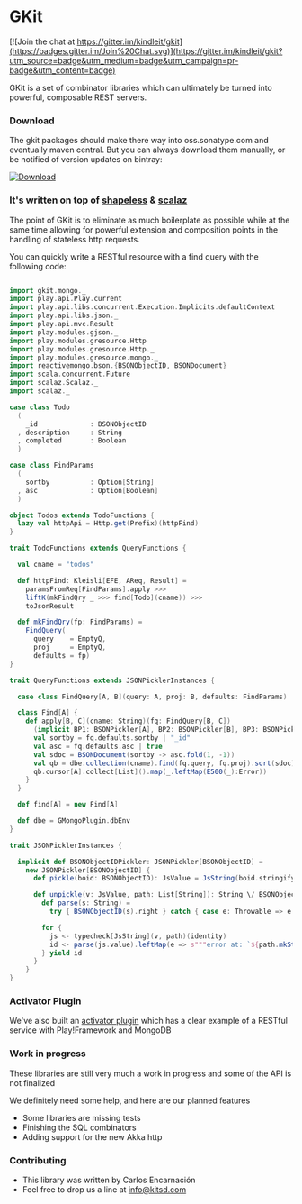 # GKit #

[![Join the chat at https://gitter.im/kindleit/gkit](https://badges.gitter.im/Join%20Chat.svg)](https://gitter.im/kindleit/gkit?utm_source=badge&utm_medium=badge&utm_campaign=pr-badge&utm_content=badge)

GKit is a set of combinator libraries which can ultimately be turned into powerful, composable REST servers.

### Download ###

The gkit packages should make there way into oss.sonatype.com and eventually maven central. But you can always download them manually, or be notified of version updates on bintray:

[ ![Download](https://api.bintray.com/packages/kitsd/releases/gkit/images/download.png) ](https://bintray.com/kitsd/releases/gkit/_latestVersion)

### It's written on top of [shapeless](https://github.com/milessabin/shapeless) & [scalaz](https://github.com/scalaz/scalaz/)  ###


The point of GKit is to eliminate as much boilerplate as possible while at the same time allowing for powerful extension and composition points in the handling of stateless http requests.

You can quickly write a RESTful resource with a find query with the following code:

```scala

import gkit.mongo._
import play.api.Play.current
import play.api.libs.concurrent.Execution.Implicits.defaultContext
import play.api.libs.json._
import play.api.mvc.Result
import play.modules.gjson._
import play.modules.gresource.Http
import play.modules.gresource.Http._
import play.modules.gresource.mongo._
import reactivemongo.bson.{BSONObjectID, BSONDocument}
import scala.concurrent.Future
import scalaz.Scalaz._
import scalaz._

case class Todo
  (
    _id             : BSONObjectID
  , description     : String
  , completed       : Boolean
  )

case class FindParams
  (
    sortby          : Option[String]
  , asc             : Option[Boolean]
  )

object Todos extends TodoFunctions {
  lazy val httpApi = Http.get(Prefix)(httpFind)
}

trait TodoFunctions extends QueryFunctions {

  val cname = "todos"

  def httpFind: Kleisli[EFE, AReq, Result] =
    paramsFromReq[FindParams].apply >>>
    liftK(mkFindQry _ >>> find[Todo](cname)) >>>
    toJsonResult

  def mkFindQry(fp: FindParams) =
    FindQuery(
      query    = EmptyQ,
      proj     = EmptyQ,
      defaults = fp)
}

trait QueryFunctions extends JSONPicklerInstances {

  case class FindQuery[A, B](query: A, proj: B, defaults: FindParams)

  class Find[A] {
    def apply[B, C](cname: String)(fq: FindQuery[B, C])
      (implicit BP1: BSONPickler[A], BP2: BSONPickler[B], BP3: BSONPickler[C]): Future[Error \/ List[A]] = {
      val sortby = fq.defaults.sortby | "_id"
      val asc = fq.defaults.asc | true
      val sdoc = BSONDocument(sortby -> asc.fold(1, -1))
      val qb = dbe.collection(cname).find(fq.query, fq.proj).sort(sdoc)
      qb.cursor[A].collect[List]().map(_.leftMap(E500(_):Error))
    }
  }

  def find[A] = new Find[A]

  def dbe = GMongoPlugin.dbEnv
}

trait JSONPicklerInstances {

  implicit def BSONObjectIDPickler: JSONPickler[BSONObjectID] =
    new JSONPickler[BSONObjectID] {
      def pickle(boid: BSONObjectID): JsValue = JsString(boid.stringify)

      def unpickle(v: JsValue, path: List[String]): String \/ BSONObjectID = {
        def parse(s: String) =
          try { BSONObjectID(s).right } catch { case e: Throwable => e.getMessage.left }

        for {
          js <- typecheck[JsString](v, path)(identity)
          id <- parse(js.value).leftMap(e => s"""error at: `${path.mkString(".")}`: $e""")
        } yield id
      }
    }
}
```


### Activator Plugin ###

We've also built an [activator plugin](https://github.com/kindleit/todo-gkit-angularjs/) which has a clear example of a RESTful service with Play!Framework and MongoDB

### Work in progress ###

These libraries are still very much a work in progress and some of the API is not finalized

We definitely need some help, and here are our planned features
* Some libraries are missing tests
* Finishing the SQL combinators
* Adding support for the new Akka http

### Contributing ###

* This library was written by Carlos Encarnación
* Feel free to drop us a line at info@kitsd.com
